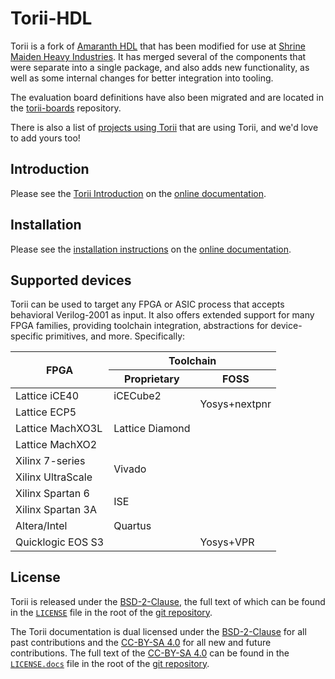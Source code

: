 # Torii-HDL

Torii is a fork of [Amaranth HDL] that has been modified for use at [Shrine Maiden Heavy Industries]. It has merged several of the components that were separate into a single package, and also adds new functionality, as well as some internal changes for better integration into tooling.

The evaluation board definitions have also been migrated and are located in the [torii-boards] repository.

There is also a list of [projects using Torii] that are using Torii, and we'd love to add yours too!

## Introduction

Please see the [Torii Introduction] on the [online documentation].

## Installation

Please see the [installation instructions] on the [online documentation].

## Supported devices

Torii can be used to target any FPGA or ASIC process that accepts behavioral Verilog-2001 as input. It also offers extended support for many FPGA families, providing toolchain integration, abstractions for device-specific primitives, and more. Specifically:

<table>
  <thead>
    <tr>
      <th rowspan="3">FPGA</th>
      <th colspan="2">Toolchain</th>
    </tr>
    <tr></tr>
    <tr>
      <th>Proprietary</th>
      <th>FOSS</th>
    </tr>
  </thead>
  <tbody>
    <tr>
      <td>Lattice iCE40</td>
      <td>iCECube2</td>
      <td rowspan="4">Yosys+nextpnr</td>
    </tr>
    <tr></tr>
    <tr>
      <td>Lattice ECP5</td>
      <td rowspan="6">Lattice Diamond</td>
    </tr>
    <tr></tr>
    <tr>
      <td>Lattice MachXO3L</td>
      <td rowspan="14"></td>
    </tr>
    <tr></tr>
    <tr>
      <td>Lattice MachXO2</td>
    </tr>
    <tr></tr>
    <tr>
      <td>Xilinx 7-series</td>
      <td rowspan="4">Vivado</td>
    </tr>
    <tr></tr>
    <tr>
      <td>Xilinx UltraScale</td>
    </tr>
    <tr></tr>
    <tr>
      <td>Xilinx Spartan 6</td>
      <td rowspan="4">ISE</td>
    </tr>
    <tr></tr>
    <tr>
      <td>Xilinx Spartan 3A</td>
    </tr>
    <tr></tr>
    <tr>
      <td>Altera/Intel</td>
      <td>Quartus</td>
    </tr>
    <tr></tr>
    <tr>
      <td>Quicklogic EOS S3</td>
      <td></td>
      <td>Yosys+VPR</td>
    </tr>
  </tbody>
</table>

## License

Torii is released under the [BSD-2-Clause], the full text of which can be found in the [`LICENSE`] file in the root of the [git repository].

The Torii documentation is dual licensed under the [BSD-2-Clause] for all past contributions and the [CC-BY-SA 4.0] for all new and future contributions. The full text of the [CC-BY-SA 4.0] can be found in the [`LICENSE.docs`] file in the root of the [git repository].

[Amaranth HDL]: https://github.com/amaranth-lang
[Shrine Maiden Heavy Industries]: https://shrine-maiden-heavy.industries/
[torii-boards]: https://github.com/shrine-maiden-heavy-industries/torii-boards
[projects using Torii]: https://torii.shmdn.link/latest/projects.html
[Torii Introduction]: https://torii.shmdn.link/latest/intro.html
[online documentation]: https://torii.shmdn.link
[installation instructions]: https://torii.shmdn.link/latest/install.html
[BSD-2-Clause]: https://spdx.org/licenses/BSD-2-Clause.html
[`LICENSE`]: ./LICENSE
[CC-BY-SA 4.0]: https://creativecommons.org/licenses/by-sa/4.0/
[`LICENSE.docs`]: ./LICENSE.docs
[git repository]: https://shrine-maiden-heavy.industries/torii-hdl
